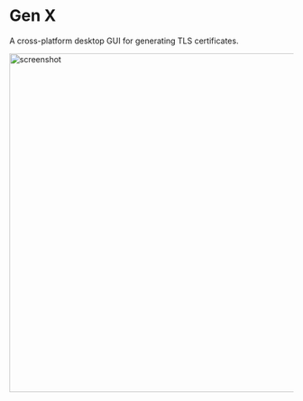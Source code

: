 # Gen X

A cross-platform desktop GUI for generating TLS certificates.

<img src="https://github.com/plestoon/gen-x/assets/586839/6dfcc30b-a770-43cd-9921-23b2cf1a16e9" width="600" alt="screenshot">


